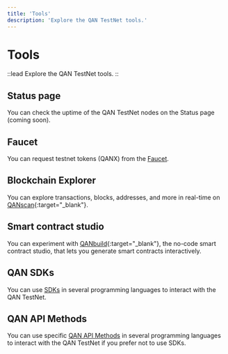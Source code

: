 ```yaml
---
title: 'Tools'
description: 'Explore the QAN TestNet tools.'
---
```


# Tools

::lead
Explore the QAN TestNet tools.
::

## Status page
You can check the uptime of the QAN TestNet nodes on the <span title="Coming soon">Status page</span> (coming soon).

## Faucet
You can request testnet tokens (QANX) from the [Faucet](/testnet/tools/faucet/telegram-faucet).

## Blockchain Explorer
You can explore transactions, blocks, addresses, and more in real-time on [QANscan](https://testnet.qanscan.com){:target="_blank"}.

## Smart contract studio
You can experiment with [QANbuild](https://build.qanplatform.com){:target="_blank"}, the no-code smart contract studio, that lets you generate smart contracts interactively. 

## QAN SDKs
You can use [SDKs](/testnet/qan-sdks) in several programming languages to interact with the QAN TestNet. 

## QAN API Methods
You can use specific [QAN API Methods](/testnet/qan-api-methods) in several programming languages to interact with the QAN TestNet if you prefer not to use SDKs. 